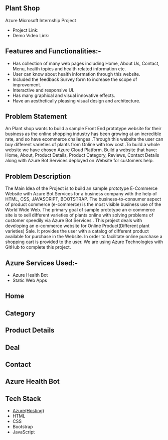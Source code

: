 ## Plant Shop 
Azure Microsoft Internship Project
- Project Link: 
- Demo Video Link: 

## Features and Functionalities:-
- Has collection of many web pages including Home, About Us, Contact, Menu, health topics and health related information etc.
- User can know about health information through this website.
- Included the feedback Survey form to increase the scope of improvement.
- Interactive and responsive UI.
- Has many graphical and visual innovative effects.
- Have an aesthetically pleasing visual design and architecture.
## Problem Statement
An Plant shop wants to build a sample Front End prototype website for their business as the online shopping industry has been growing at an incredible rate, and so have ecommerce challenges .Through this website the user can buy different varieties of plants from Online with low cost .To build a whole website we have chosen Azure Cloud Platform. Build a website that have: Home, About, Product Details, Product Category, Reviews, Contact Details along with Azure Bot Services deployed on Website for customers help.
## Problem Description
The Main Idea of the Project is to build an sample prototype E-Commerce Website with Azure Bot Services for a business company with the help of HTML, CSS, JAVASCRIPT, BOOTSTRAP. The business-to-consumer aspect of product commerce (e-commerce) is the most visible business use of the World Wide Web. The primary goal of sample prototype an e-commerce site is to sell different varieties of plants online with solving problems of customer speedily via Azure Bot Services . This project deals with developing an e-commerce website for Online Product(Different plant varieties) Sale. It provides the user with a catalog of different product available for purchase in the Website. In order to facilitate online purchase a shopping cart is provided to the user. We are using Azure Technologies with GitHub to complete this project.
## Azure Services Used:-
- Azure Health Bot 
- Static Web Apps
## Home
## Category
## Product Details
## Deal
## Contact
## Azure Health Bot

## Tech Stack 
- [Azure(Hosting)](https://azure.microsoft.com/en-in/features/azure-portal/)
- HTML
- CSS
- Bootstrap
- JavaScript
